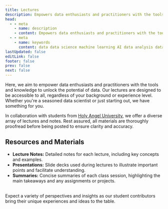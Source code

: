 ```yaml
---
title: Lectures
description: Empowers data enthusiasts and practitioners with the tools and knowledge to unlock the potential of data.
head:
  - - meta
    - name: description
    - content: Empowers data enthusiasts and practitioners with the tools and knowledge to unlock the potential of data.
  - - meta
    - name: keywords
      content: data data science machine learning AI data analysis data-driven data enthusiasts data practitioners
lastUpdated: false
editLink: false
footer: false
prev: false
next: false
---
```


<ImageCard 
  img_url="https://i.imgur.com/DUVh9qH.png" 
/>

Here, we aim to empower data enthusiasts and practitioners with the tools and knowledge to unlock the potential of data. Our lectures are designed to be accessible to all, regardless of your background or experience level. Whether you're a seasoned data scientist or just starting out, we have something for you.

In collaboration with students from [Holy Angel University](https://hau.edu.ph/), we offer a diverse array of lectures and notes. Rest assured, all materials are thoroughly proofread before being posted to ensure clarity and accuracy.

## Resources and Materials

- **Lecture Notes:** Detailed notes for each lecture, including key concepts and examples.
- **Presentations:** Slide decks used during lectures to illustrate important points and facilitate understanding.
- **Summaries:** Concise summaries of each class session, highlighting the main takeaways and any assignments or projects.

<br />
Expect a variety of perspectives and insights as our student contributors bring their unique experiences and ideas to the table.
